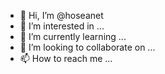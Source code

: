 - 👋 Hi, I’m @hoseanet
- 👀 I’m interested in ...
- 🌱 I’m currently learning ...
- 💞️ I’m looking to collaborate on ...
- 📫 How to reach me ...

<!---
hoseanet/hoseanet is a ✨ special ✨ repository because its `README.md` (this file) appears on your GitHub profile.
You can click the Preview link to take a look at your changes.
--->

